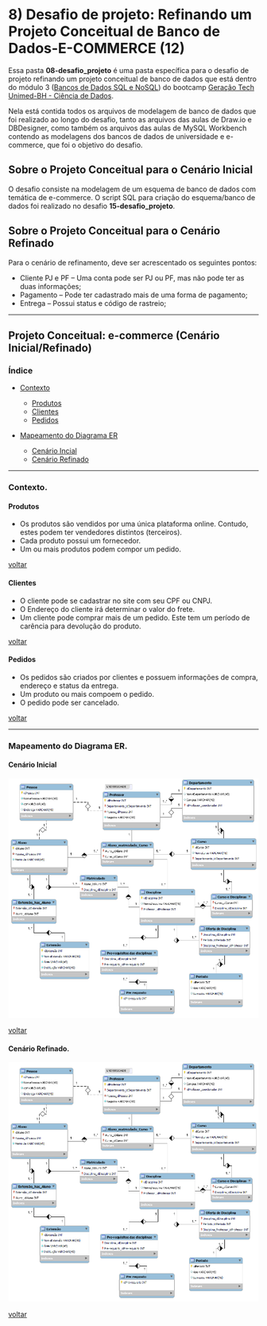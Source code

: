 # 8) Desafio de projeto: Refinando um Projeto Conceitual de Banco de Dados-E-COMMERCE (12)

Essa pasta **08-desafio_projeto** é uma pasta específica para o desafio de projeto refinando um projeto conceitual de banco de dados que está dentro do módulo 3 ([Bancos de Dados SQL e NoSQL](/dio/dados_unimed_1/03-modulo_database)) do bootcamp [Geração Tech Unimed-BH - Ciência de Dados](/dio/dados_unimed_1).

Nela está contida todos os arquivos de modelagem de banco de dados que foi realizado ao longo do desafio, tanto as arquivos das aulas de Draw.io e DBDesigner, como também os arquivos das aulas de MySQL Workbench contendo as modelagens dos bancos de dados de universidade e e-commerce, que foi o objetivo do desafio.

## Sobre o Projeto Conceitual para o Cenário Inicial
O desafio consiste na modelagem de um esquema de banco de dados com temática de e-commerce. O script SQL para criação do esquema/banco de dados foi realizado no desafio **15-desafio_projeto**.

## Sobre o Projeto Conceitual para o Cenário Refinado
Para o cenário de refinamento, deve ser acrescentado os seguintes pontos:
- Cliente PJ e PF – Uma conta pode ser PJ ou PF, mas não pode ter as duas informações;  
- Pagamento – Pode ter cadastrado mais de uma forma de pagamento;   
- Entrega – Possui status e código de rastreio; 

----------------------------------------------------------------------------------------------
## Projeto Conceitual: e-commerce (Cenário Inicial/Refinado)

<a id="ancora"></a>
### Índice
* [Contexto](#ancora1)
    * [Produtos](#ancora1.1)
    * [Clientes](#ancora1.2)
    * [Pedidos](#ancora1.3)
  
* [Mapeamento do Diagrama ER](#ancora2)
    * [Cenário Incial](#ancora2.1)
    * [Cenário Refinado](#ancora2.2)


----------------------------------------------------------------------------------------------
<a id="ancora1"></a>
### Contexto.

<a id="ancora1.1"></a>
#### Produtos
* Os produtos são vendidos por uma única plataforma online. Contudo, estes podem ter vendedores distintos (terceiros).
* Cada produto possui um fornecedor.
* Um ou mais produtos podem compor um pedido.   

[voltar](#ancora)   


#### Clientes
<a id="ancora1.3"></a>
* O cliente pode se cadastrar no site com seu CPF ou CNPJ.
* O Endereço do cliente irá determinar o valor do frete.
* Um cliente pode comprar mais de um pedido. Este tem um período de carência para devolução do produto.

[voltar](#ancora)

#### Pedidos
<a id="ancora1.4"></a>
* Os pedidos são criados por clientes e possuem informações de compra, endereço e status da entrega.
* Um produto ou mais compoem o pedido.
* O pedido pode ser cancelado.
  
[voltar](#ancora)



----------------------------------------------------------------------------------------------
### Mapeamento do Diagrama ER.

#### Cenário Inicial
<a id="ancora2.1"></a>
![img](https://github.com/PedroHeeger/boot/blob/teste/dio/dados_unimed_1/03-modulo_database/08-desafio_projeto/08-refinando_universidade.png)

[voltar](#ancora)

#### Cenário Refinado.
<a id="ancora2.2"></a>
![img](dio/dados_unimed_1/03-modulo_database/08-desafio_projeto/08-refinando_universidade.png)

[voltar](#ancora)